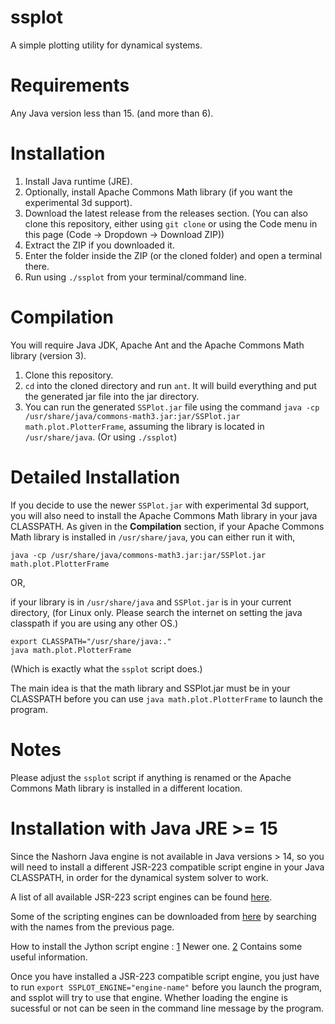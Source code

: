 # ssplot
A simple plotting utility for dynamical systems.

# Requirements
Any Java version less than 15. (and more than 6).

# Installation
1. Install Java runtime (JRE).
2. Optionally, install Apache Commons Math library (if you want the experimental 3d support).
3. Download the latest release from the releases section. (You can also clone this repository, either using `git clone` or using the Code menu in this page (Code -> Dropdown -> Download ZIP))
4. Extract the ZIP if you downloaded it.
5. Enter the folder inside the ZIP (or the cloned folder) and open a terminal there.
6. Run using `./ssplot` from your terminal/command line.

# Compilation
You will require Java JDK, Apache Ant and the Apache Commons Math library (version 3).

1. Clone this repository.
2. `cd` into the cloned directory and run `ant`. It will build everything and put the generated jar file into the jar directory.
3. You can run the generated `SSPlot.jar` file using the command `java -cp /usr/share/java/commons-math3.jar:jar/SSPlot.jar math.plot.PlotterFrame`, assuming the library is located in `/usr/share/java`. (Or using `./ssplot`)

# Detailed Installation
If you decide to use the newer `SSPlot.jar` with experimental 3d support, you will also need to install the Apache Commons Math library in your java CLASSPATH. As given in the **Compilation** section, if your Apache Commons Math library is installed in `/usr/share/java`, you can either run it with,

    java -cp /usr/share/java/commons-math3.jar:jar/SSPlot.jar math.plot.PlotterFrame
    
OR,

if your library is in `/usr/share/java` and `SSPlot.jar` is in your current directory, (for Linux only. Please search the internet on setting the java classpath if you are using any other OS.)
 
    export CLASSPATH="/usr/share/java:."
    java math.plot.PlotterFrame

(Which is exactly what the `ssplot` script does.)

The main idea is that the math library and SSPlot.jar must be in your CLASSPATH before you can use `java math.plot.PlotterFrame` to launch the program.

# Notes
Please adjust the `ssplot` script if anything is renamed or the Apache Commons Math library is installed in a different location.

# Installation with Java JRE >= 15
Since the Nashorn Java engine is not available in Java versions > 14, so you will need to install a different JSR-223 compatible script engine in your Java CLASSPATH, in order for the dynamical system solver to work.

A list of all available JSR-223 script engines can be found [here](https://web.archive.org/web/20070610234337/https://scripting.dev.java.net/).

Some of the scripting engines can be downloaded from [here](https://mvnrepository.com/) by searching with the names from the previous page.

How to install the Jython script engine :
[1](https://wiki.python.org/jython/UserGuide#using-jsr-223) Newer one.
[2](https://jython.readthedocs.io/en/latest/JythonAndJavaIntegration/) Contains some useful information.

Once you have installed a JSR-223 compatible script engine, you just have to run `export SSPLOT_ENGINE="engine-name"` before you launch the program, and ssplot will try to use that engine. Whether loading the engine is sucessful or not can be seen in the command line message by the program.
